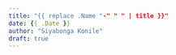 ```yaml
---
title: "{{ replace .Name "-" " " | title }}"
date: {{ .Date }}
author: "Siyabonga Konile"
draft: true
---
```


